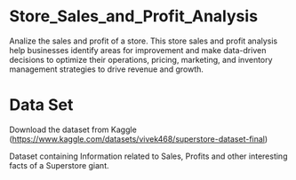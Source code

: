 # Store_Sales_and_Profit_Analysis
Analize the sales and profit of a store. This store sales and profit analysis help businesses identify areas for improvement and make data-driven decisions to optimize their operations, pricing, marketing, and inventory management strategies to drive revenue and growth.
# Data Set 
Download the dataset from Kaggle (https://www.kaggle.com/datasets/vivek468/superstore-dataset-final)

Dataset containing Information related to Sales, Profits and other interesting facts of a Superstore giant.
